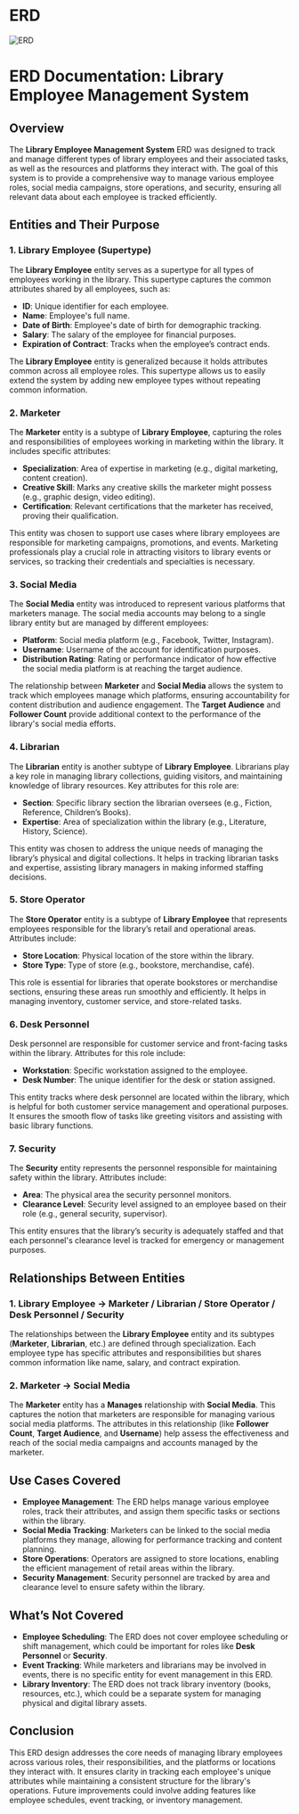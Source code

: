 # ERD
![ERD](https://github.com/user-attachments/assets/4862940d-5872-4164-9230-96a39ad10367)



# ERD Documentation: Library Employee Management System

## Overview

The **Library Employee Management System** ERD was designed to track and manage different types of library employees and their associated tasks, as well as the resources and platforms they interact with. The goal of this system is to provide a comprehensive way to manage various employee roles, social media campaigns, store operations, and security, ensuring all relevant data about each employee is tracked efficiently.

## Entities and Their Purpose

### 1. **Library Employee** (Supertype)

The **Library Employee** entity serves as a supertype for all types of employees working in the library. This supertype captures the common attributes shared by all employees, such as:

- **ID**: Unique identifier for each employee.
- **Name**: Employee's full name.
- **Date of Birth**: Employee's date of birth for demographic tracking.
- **Salary**: The salary of the employee for financial purposes.
- **Expiration of Contract**: Tracks when the employee’s contract ends.

The **Library Employee** entity is generalized because it holds attributes common across all employee roles. This supertype allows us to easily extend the system by adding new employee types without repeating common information.

### 2. **Marketer**

The **Marketer** entity is a subtype of **Library Employee**, capturing the roles and responsibilities of employees working in marketing within the library. It includes specific attributes:

- **Specialization**: Area of expertise in marketing (e.g., digital marketing, content creation).
- **Creative Skill**: Marks any creative skills the marketer might possess (e.g., graphic design, video editing).
- **Certification**: Relevant certifications that the marketer has received, proving their qualification.

This entity was chosen to support use cases where library employees are responsible for marketing campaigns, promotions, and events. Marketing professionals play a crucial role in attracting visitors to library events or services, so tracking their credentials and specialties is necessary.

### 3. **Social Media**

The **Social Media** entity was introduced to represent various platforms that marketers manage. The social media accounts may belong to a single library entity but are managed by different employees:

- **Platform**: Social media platform (e.g., Facebook, Twitter, Instagram).
- **Username**: Username of the account for identification purposes.
- **Distribution Rating**: Rating or performance indicator of how effective the social media platform is at reaching the target audience.

The relationship between **Marketer** and **Social Media** allows the system to track which employees manage which platforms, ensuring accountability for content distribution and audience engagement. The **Target Audience** and **Follower Count** provide additional context to the performance of the library's social media efforts.

### 4. **Librarian**

The **Librarian** entity is another subtype of **Library Employee**. Librarians play a key role in managing library collections, guiding visitors, and maintaining knowledge of library resources. Key attributes for this role are:

- **Section**: Specific library section the librarian oversees (e.g., Fiction, Reference, Children’s Books).
- **Expertise**: Area of specialization within the library (e.g., Literature, History, Science).

This entity was chosen to address the unique needs of managing the library’s physical and digital collections. It helps in tracking librarian tasks and expertise, assisting library managers in making informed staffing decisions.

### 5. **Store Operator**

The **Store Operator** entity is a subtype of **Library Employee** that represents employees responsible for the library’s retail and operational areas. Attributes include:

- **Store Location**: Physical location of the store within the library.
- **Store Type**: Type of store (e.g., bookstore, merchandise, café).

This role is essential for libraries that operate bookstores or merchandise sections, ensuring these areas run smoothly and efficiently. It helps in managing inventory, customer service, and store-related tasks.

### 6. **Desk Personnel**

Desk personnel are responsible for customer service and front-facing tasks within the library. Attributes for this role include:

- **Workstation**: Specific workstation assigned to the employee.
- **Desk Number**: The unique identifier for the desk or station assigned.

This entity tracks where desk personnel are located within the library, which is helpful for both customer service management and operational purposes. It ensures the smooth flow of tasks like greeting visitors and assisting with basic library functions.

### 7. **Security**

The **Security** entity represents the personnel responsible for maintaining safety within the library. Attributes include:

- **Area**: The physical area the security personnel monitors.
- **Clearance Level**: Security level assigned to an employee based on their role (e.g., general security, supervisor).

This entity ensures that the library’s security is adequately staffed and that each personnel's clearance level is tracked for emergency or management purposes.

## Relationships Between Entities

### 1. **Library Employee → Marketer / Librarian / Store Operator / Desk Personnel / Security**

The relationships between the **Library Employee** entity and its subtypes (**Marketer**, **Librarian**, etc.) are defined through specialization. Each employee type has specific attributes and responsibilities but shares common information like name, salary, and contract expiration.

### 2. **Marketer → Social Media**

The **Marketer** entity has a **Manages** relationship with **Social Media**. This captures the notion that marketers are responsible for managing various social media platforms. The attributes in this relationship (like **Follower Count**, **Target Audience**, and **Username**) help assess the effectiveness and reach of the social media campaigns and accounts managed by the marketer.

## Use Cases Covered

- **Employee Management**: The ERD helps manage various employee roles, track their attributes, and assign them specific tasks or sections within the library.
- **Social Media Tracking**: Marketers can be linked to the social media platforms they manage, allowing for performance tracking and content planning.
- **Store Operations**: Operators are assigned to store locations, enabling the efficient management of retail areas within the library.
- **Security Management**: Security personnel are tracked by area and clearance level to ensure safety within the library.

## What’s Not Covered

- **Employee Scheduling**: The ERD does not cover employee scheduling or shift management, which could be important for roles like **Desk Personnel** or **Security**.
- **Event Tracking**: While marketers and librarians may be involved in events, there is no specific entity for event management in this ERD.
- **Library Inventory**: The ERD does not track library inventory (books, resources, etc.), which could be a separate system for managing physical and digital library assets.

## Conclusion

This ERD design addresses the core needs of managing library employees across various roles, their responsibilities, and the platforms or locations they interact with. It ensures clarity in tracking each employee's unique attributes while maintaining a consistent structure for the library's operations. Future improvements could involve adding features like employee schedules, event tracking, or inventory management.
